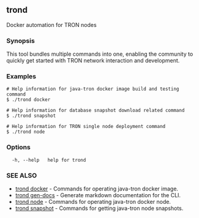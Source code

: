 ## trond

Docker automation for TRON nodes

### Synopsis

This tool bundles multiple commands into one, enabling the community to quickly get started with TRON network interaction and development.


### Examples

```
# Help information for java-tron docker image build and testing command
$ ./trond docker

# Help information for database snapshot download related command
$ ./trond snapshot

# Help information for TRON single node deployment command
$ ./trond node

```

### Options

```
  -h, --help   help for trond
```

### SEE ALSO

* [trond docker](trond_docker.md)	 - Commands for operating java-tron docker image.
* [trond gen-docs](trond_gen-docs.md)	 - Generate markdown documentation for the CLI.
* [trond node](trond_node.md)	 - Commands for operating java-tron docker node.
* [trond snapshot](trond_snapshot.md)	 - Commands for getting java-tron node snapshots.
